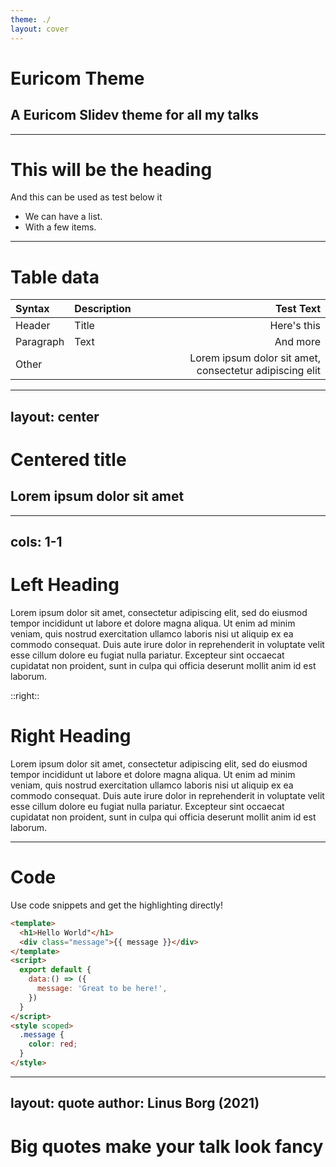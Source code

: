 ```yaml
---
theme: ./
layout: cover
---
```


# Euricom Theme
## A Euricom Slidev theme for all my talks

---

# This will be the heading

And this can be used as test below it

- We can have a list.
- With a few items.

---

# Table data

| Syntax    | Description |                                               Test Text |
| :-------- | :---------- | ------------------------------------------------------: |
| Header    | Title       |                                             Here's this |
| Paragraph | Text        |                                                And more |
| Other     |             | Lorem ipsum dolor sit amet, consectetur adipiscing elit |

---
layout: center
---

# Centered title
## Lorem ipsum dolor sit amet

---
cols: 1-1 
---

# Left Heading

Lorem ipsum dolor sit amet, consectetur adipiscing elit, sed do eiusmod tempor incididunt ut labore et dolore magna aliqua. Ut enim ad minim veniam, quis nostrud exercitation ullamco laboris nisi ut aliquip ex ea commodo consequat. Duis aute irure dolor in reprehenderit in voluptate velit esse cillum dolore eu fugiat nulla pariatur. Excepteur sint occaecat cupidatat non proident, sunt in culpa qui officia deserunt mollit anim id est laborum.

::right::

# Right Heading

Lorem ipsum dolor sit amet, consectetur adipiscing elit, sed do eiusmod tempor incididunt ut labore et dolore magna aliqua. Ut enim ad minim veniam, quis nostrud exercitation ullamco laboris nisi ut aliquip ex ea commodo consequat. Duis aute irure dolor in reprehenderit in voluptate velit esse cillum dolore eu fugiat nulla pariatur. Excepteur sint occaecat cupidatat non proident, sunt in culpa qui officia deserunt mollit anim id est laborum.

---

# Code

Use code snippets and get the highlighting directly!

```html
<template>
  <h1>Hello World"</h1>
  <div class="message">{{ message }}</div>
</template>
<script>
  export default {
    data:() => ({
      message: 'Great to be here!',
    })
  }
</script>
<style scoped>
  .message {
    color: red;
  }
</style>
```

---
layout: quote
author: Linus Borg (2021)
---

# Big quotes make your talk look fancy
